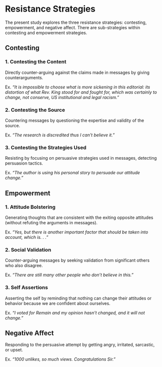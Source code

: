 # Resistance Strategies

The present study explores the three resistance strategies: contesting, empowerment, and negative affect. There are sub-strategies within contesting and empowerment strategies.

## Contesting
### 1. Contesting the Content
Directly counter-arguing against the claims made in messages by giving counterarguments. 

Ex. *“It is impossible to choose what is more sickening in this editorial: its distortion of what Rev. King stood for and fought for, which was certainly to change, not conserve, US institutional and legal racism.”*

### 2. Contesting the Source
Countering messages by questioning the expertise and validity of the source.

Ex. *“The research is discredited thus I can’t believe it.”*

### 3. Contesting the Strategies Used
Resisting by focusing on persuasive strategies used in messages, detecting persuasion tactics.

Ex. *“The author is using his personal story to persuade our attitude change.”*

## Empowerment
### 1. Attitude Bolstering
Generating thoughts that are consistent with the exiting opposite attitudes (without refuting the arguments in messages).

Ex. *“Yes, but there is another important factor that should be taken into account, which is. . .”*

### 2. Social Validation
Counter-arguing messages by seeking validation from significant others who also disagree.

Ex. *“There are still many other people who don’t believe in this.”*

### 3. Self Assertions
Asserting the self by reminding that nothing can change their attitudes or behavior because we are confident about ourselves.

Ex. *“I voted for Remain and my opinion hasn’t changed, and it will not change.”*

## Negative Affect
Responding to the persuasive attempt by getting angry, irritated, sarcastic, or upset.

Ex. *“1000 unlikes, so much views. Congratulations Sir.”*

